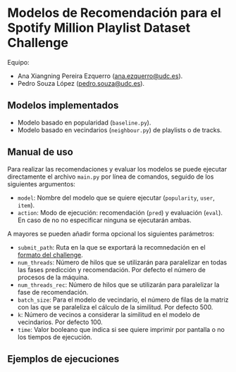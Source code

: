 # Modelos de Recomendación para el Spotify Million Playlist Dataset Challenge


Equipo:
- Ana Xiangning Pereira Ezquerro ([ana.ezquerro@udc.es](mailto:ana.ezquerro@udc.es)).
- Pedro Souza López ([pedro.souza@udc.es](mailto:pedro.souza@udc.es)).

## Modelos implementados

- Modelo basado en popularidad (`baseline.py`). 
- Modelo basado en vecindarios (`neighbour.py`) de playlists o de tracks.

## Manual de uso

Para realizar las recomendaciones y evaluar los modelos se puede ejecutar directamente el archivo 
`main.py` por línea de comandos, seguido de los siguientes argumentos:

- `model`: Nombre del modelo que se quiere ejecutar (`popularity`, `user`, `item`).
- `action`: Modo de ejecución: recomendación (`pred`) y evaluación (`eval`). En caso de no 
no especificar ninguna se ejecutarán ambas.

A mayores se pueden añadir forma opcional los siguientes parámetros:

- `submit_path`: Ruta en la que se exportará la recomnedación en el 
[formato del challenge](https://www.aicrowd.com/challenges/spotify-million-playlist-dataset-challenge/).
- `num_threads`: Número de hilos que se utilizarán para paralelizar en todas las fases 
predicción y recomendación. Por defecto el número de procesos de la máquina.
- `num_threads_rec`: Número de hilos que se utilizarán para paralelizar la fase de 
recomendación.
- `batch_size`: Para el modelo de vecindario, el número de filas de la matriz con las 
que se paraleliza el cálculo de la similitud. Por defecto 500.
- `k`: Número de vecinos a considerar la similitud en el modelo de vecindarios. Por defecto 100.
- `time`: Valor booleano que indica si see quiere imprimir por pantalla o no los tiempos 
de ejecución.

## Ejemplos de ejecuciones

